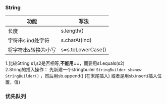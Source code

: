 ### String
| 功能 | 写法 |
| --- | --- |
| 长度 | s.length() |
| 字符串s ind处字符 | s.charAt(ind) |
| 将字符串s转换为小写 | s=s.toLowerCase() |

1.比较String s1,s2是否相等,**不能用==**，而要用s1.equals(s2)  
2.String的插入操作：
先新建一个stringbuiler  ```StringBuilder sb=new StringBuilder()```
，然后用sb.append() (在末尾插入) 或者是用sb.insert(插入位置，值) 


### 优先队列
